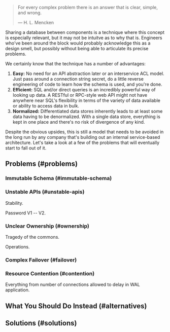 > For every complex problem there is an answer that is clear, simple, and
> wrong.
>
> &mdash; H. L. Mencken

Sharing a database between components is a technique where this concept is
especially relevant, but it may not be intuitve as to why that is. Engineers
who've been around the block would probably acknowledge this as a design smell,
but possibly without being able to articulate its precise problems.

We certainly know that the technique has a number of advantages:

1. **Easy:** No need for an API abstraction later or an interservice ACL model.
   Just pass around a connection string secret, do a little reverse engineering
   of code to learn how the schema is used, and you're done.
2. **Efficient:** SQL and/or direct queries is an incredibly powerful way of
   looking up data. A RESTful or RPC-style web API might not have anywhere near
   SQL's flexibility in terms of the variety of data available or ability to
   access data in bulk.
3. **Normalized:** Differentiated data stores inherently leads to at least some
   data having to be denormalized. With a single data store, everything is kept
   in one place and there's no risk of divergence of any kind.

Despite the obvious upsides, this is still a model that needs to be avoided in
the long run by any company that's building out an internal service-based
architecture. Let's take a look at a few of the problems that will eventually
start to fall out of it.

## Problems (#problems)

### Immutable Schema (#immutable-schema)

### Unstable APIs (#unstable-apis)

Stability.

Password V1 -- V2.

### Unclear Ownership (#ownership)

Tragedy of the commons.

Operations.

### Complex Failover (#failover)

### Resource Contention (#contention)

Everything from number of connections allowed to delay in WAL application.

## What You Should Do Instead (#alternatives)

## Solutions (#solutions)
